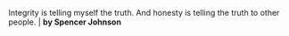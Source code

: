 Integrity is telling myself the truth. And honesty is telling the truth to other people. | **by Spencer Johnson**